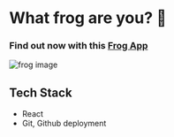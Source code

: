 # What frog are you? 🐸

### Find out now with this [Frog App](nuggetnchill.github.io/frog/)

![frog image]("./src/assets/frog-bus.jpg")

## Tech Stack

- React
- Git, Github deployment
